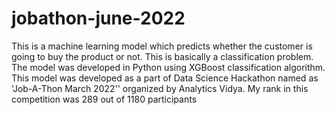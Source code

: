 # jobathon-june-2022
This is a machine learning model which predicts whether the customer is going to buy the product or not. This is basically a classification problem. The model was developed in Python using XGBoost classification algorithm. This model was developed as a part of Data Science Hackathon named as 'Job-A-Thon March 2022'' organized by Analytics Vidya. My rank in this competition was 289 out of 1180 participants


